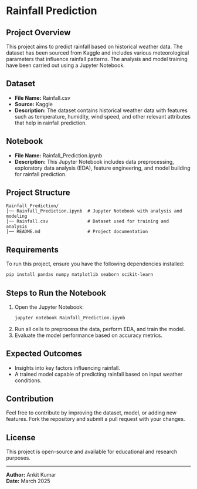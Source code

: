 # Rainfall Prediction

## Project Overview
This project aims to predict rainfall based on historical weather data. The dataset has been sourced from Kaggle and includes various meteorological parameters that influence rainfall patterns. The analysis and model training have been carried out using a Jupyter Notebook.

## Dataset
- **File Name:** Rainfall.csv
- **Source:** Kaggle
- **Description:** The dataset contains historical weather data with features such as temperature, humidity, wind speed, and other relevant attributes that help in rainfall prediction.

## Notebook
- **File Name:** Rainfall_Prediction.ipynb
- **Description:** This Jupyter Notebook includes data preprocessing, exploratory data analysis (EDA), feature engineering, and model building for rainfall prediction.

## Project Structure
```
Rainfall_Prediction/
│── Rainfall_Prediction.ipynb  # Jupyter Notebook with analysis and modeling
│── Rainfall.csv               # Dataset used for training and analysis
│── README.md                  # Project documentation
```

## Requirements
To run this project, ensure you have the following dependencies installed:
```bash
pip install pandas numpy matplotlib seaborn scikit-learn
```

## Steps to Run the Notebook
1. Open the Jupyter Notebook:
   ```bash
   jupyter notebook Rainfall_Prediction.ipynb
   ```
2. Run all cells to preprocess the data, perform EDA, and train the model.
3. Evaluate the model performance based on accuracy metrics.

## Expected Outcomes
- Insights into key factors influencing rainfall.
- A trained model capable of predicting rainfall based on input weather conditions.

## Contribution
Feel free to contribute by improving the dataset, model, or adding new features. Fork the repository and submit a pull request with your changes.

## License
This project is open-source and available for educational and research purposes.

---
**Author:** Ankit Kumar  
**Date:** March 2025
